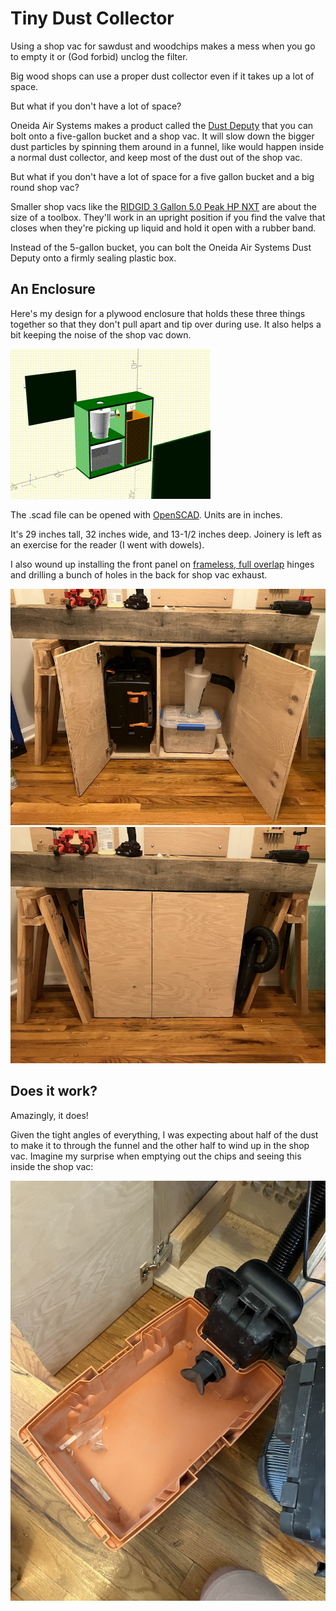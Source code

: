 # Tiny Dust Collector

Using a shop vac for sawdust and woodchips makes a mess when you go to empty it or (God forbid) unclog the filter.

Big wood shops can use a proper dust collector even if it takes up a lot of space.

But what if you don't have a lot of space?

Oneida Air Systems makes a product called the [Dust Deputy](https://www.oneida-air.com/dust-deputy) that you can bolt onto a five-gallon bucket and a shop vac. It will slow down the bigger dust particles by spinning them around in a funnel, like would happen inside a normal dust collector, and keep most of the dust out of the shop vac.

But what if you don't have a lot of space for a five gallon bucket and a big round shop vac?

Smaller shop vacs like the [RIDGID 3 Gallon 5.0 Peak HP NXT](https://www.homedepot.com/p/RIDGID-3-Gallon-5-0-Peak-HP-NXT-Shop-Vac-Wet-Dry-Vacuum-with-Fine-Dust-Filter-Expandable-Hose-and-Accessory-Attachments-HD0300/320181466) are about the size of a toolbox. They'll work in an upright position if you find the valve that closes when they're picking up liquid and hold it open with a rubber band.

Instead of the 5-gallon bucket, you can bolt the Oneida Air Systems Dust Deputy onto a firmly sealing plastic box.

## An Enclosure

Here's my design for a plywood enclosure that holds these three things together so that they don't pull apart and tip over during use. It also helps a bit keeping the noise of the shop vac down.

![3D computer model of enclosure with Oneida Air Systems Dust Deputy, plastic box, and shop vac installed](v2.gif)

The .scad file can be opened with [OpenSCAD](https://openscad.org). Units are in inches.

It's 29 inches tall, 32 inches wide, and 13-1/2 inches deep. Joinery is left as an exercise for the reader (I went with dowels).

I also wound up installing the front panel on [frameless, full overlap](https://www.rockler.com/blumreg-110deg-soft-close-blumotion-clip-top-overlay-hinges-for-frameless-cabinets-hinges) hinges and drilling a bunch of holes in the back for shop vac exhaust.

![Dust collector with cabinet doors open](open.jpg)
![Dust collector with cabinet doors closed](closed.jpg)

## Does it work?

Amazingly, it does!

Given the tight angles of everything, I was expecting about half of the dust to make it to through the funnel and the other half to wind up in the shop vac. Imagine my surprise when emptying out the chips and seeing this inside the shop vac:

![Shop vac open with no sawdust or woodchips inside](results.jpg)
